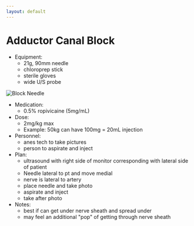 ```yaml
---
layout: default
---
```


# Adductor Canal Block

* Equipment: 
  * 21g, 90mm needle
  * chloroprep stick
  * sterile gloves
  * wide U/S probe

![Block Needle](_images/blockneedle.jpg)

* Medication: 
  * 0.5% ropivicaine (5mg/mL)
* Dose: 
  * 2mg/kg max
  * Example: 50kg can have 100mg = 20mL injection
* Personnel: 
  * anes tech to take pictures
  * person to aspirate and inject
* Plan: 
  * ultrasound with right side of monitor corresponding with lateral side of patient
  * Needle lateral to pt and move medial
  * nerve is lateral to artery
  * place needle and take photo
  * aspirate and inject
  * take after photo
* Notes:
  * best if can get under nerve sheath and spread under
  * may feel an additional "pop" of getting through nerve sheath
